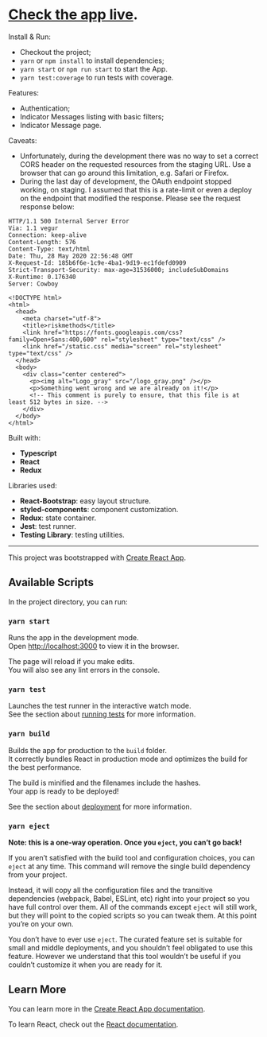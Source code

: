 

# [Check the app live](https://fathomless-temple-91293.herokuapp.com).

Install & Run:

- Checkout the project;
- `yarn` or `npm install` to install dependencies;
- `yarn start` or `npm run start` to start the App.
- `yarn test:coverage` to run tests with coverage.

Features:

- Authentication;
- Indicator Messages listing with basic filters;
- Indicator Message page.

Caveats:

- Unfortunately, during the development there was no way to set a correct CORS header on the requested resources from the staging URL. Use a browser that can go around this limitation, e.g. Safari or Firefox.
- During the last day of development, the OAuth endpoint stopped working, on staging. I assumed that this is a rate-limit or even a deploy on the endpoint that modified the response. Please see the request response below:

```
HTTP/1.1 500 Internal Server Error
Via: 1.1 vegur
Connection: keep-alive
Content-Length: 576
Content-Type: text/html
Date: Thu, 28 May 2020 22:56:48 GMT
X-Request-Id: 185b6f6e-1c9e-4ba1-9d19-ec1fdefd0909
Strict-Transport-Security: max-age=31536000; includeSubDomains
X-Runtime: 0.176340
Server: Cowboy

<!DOCTYPE html>
<html>
  <head>
    <meta charset="utf-8">
    <title>riskmethods</title>
    <link href="https://fonts.googleapis.com/css?family=Open+Sans:400,600" rel="stylesheet" type="text/css" />
    <link href="/static.css" media="screen" rel="stylesheet" type="text/css" />
  </head>
  <body>
    <div class="center centered">
      <p><img alt="Logo_gray" src="/logo_gray.png" /></p>
      <p>Something went wrong and we are already on it!</p>
      <!-- This comment is purely to ensure, that this file is at least 512 bytes in size. -->
    </div>
  </body>
</html>
```

Built with:
- **Typescript**
- **React**
- **Redux**
  
Libraries used:
- **React-Bootstrap**: easy layout structure. 
- **styled-components**: component customization.
- **Redux**: state container.
- **Jest**: test runner.
- **Testing Library**: testing utilities.  

--- 

This project was bootstrapped with [Create React App](https://github.com/facebook/create-react-app).

## Available Scripts

In the project directory, you can run:

### `yarn start`

Runs the app in the development mode.<br />
Open [http://localhost:3000](http://localhost:3000) to view it in the browser.

The page will reload if you make edits.<br />
You will also see any lint errors in the console.

### `yarn test`

Launches the test runner in the interactive watch mode.<br />
See the section about [running tests](https://facebook.github.io/create-react-app/docs/running-tests) for more information.

### `yarn build`

Builds the app for production to the `build` folder.<br />
It correctly bundles React in production mode and optimizes the build for the best performance.

The build is minified and the filenames include the hashes.<br />
Your app is ready to be deployed!

See the section about [deployment](https://facebook.github.io/create-react-app/docs/deployment) for more information.

### `yarn eject`

**Note: this is a one-way operation. Once you `eject`, you can’t go back!**

If you aren’t satisfied with the build tool and configuration choices, you can `eject` at any time. This command will remove the single build dependency from your project.

Instead, it will copy all the configuration files and the transitive dependencies (webpack, Babel, ESLint, etc) right into your project so you have full control over them. All of the commands except `eject` will still work, but they will point to the copied scripts so you can tweak them. At this point you’re on your own.

You don’t have to ever use `eject`. The curated feature set is suitable for small and middle deployments, and you shouldn’t feel obligated to use this feature. However we understand that this tool wouldn’t be useful if you couldn’t customize it when you are ready for it.

## Learn More

You can learn more in the [Create React App documentation](https://facebook.github.io/create-react-app/docs/getting-started).

To learn React, check out the [React documentation](https://reactjs.org/).
